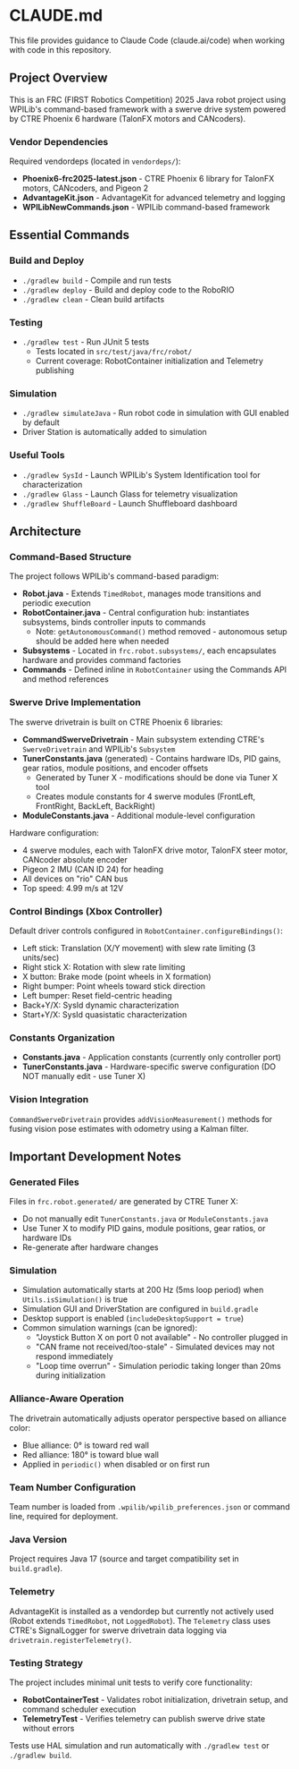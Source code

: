 # CLAUDE.md

This file provides guidance to Claude Code (claude.ai/code) when working with code in this repository.

## Project Overview

This is an FRC (FIRST Robotics Competition) 2025 Java robot project using WPILib's command-based framework with a swerve drive system powered by CTRE Phoenix 6 hardware (TalonFX motors and CANcoders).

### Vendor Dependencies

Required vendordeps (located in `vendordeps/`):
- **Phoenix6-frc2025-latest.json** - CTRE Phoenix 6 library for TalonFX motors, CANcoders, and Pigeon 2
- **AdvantageKit.json** - AdvantageKit for advanced telemetry and logging
- **WPILibNewCommands.json** - WPILib command-based framework

## Essential Commands

### Build and Deploy
- `./gradlew build` - Compile and run tests
- `./gradlew deploy` - Build and deploy code to the RoboRIO
- `./gradlew clean` - Clean build artifacts

### Testing
- `./gradlew test` - Run JUnit 5 tests
  - Tests located in `src/test/java/frc/robot/`
  - Current coverage: RobotContainer initialization and Telemetry publishing

### Simulation
- `./gradlew simulateJava` - Run robot code in simulation with GUI enabled by default
- Driver Station is automatically added to simulation

### Useful Tools
- `./gradlew SysId` - Launch WPILib's System Identification tool for characterization
- `./gradlew Glass` - Launch Glass for telemetry visualization
- `./gradlew ShuffleBoard` - Launch Shuffleboard dashboard

## Architecture

### Command-Based Structure

The project follows WPILib's command-based paradigm:

- **Robot.java** - Extends `TimedRobot`, manages mode transitions and periodic execution
- **RobotContainer.java** - Central configuration hub: instantiates subsystems, binds controller inputs to commands
  - Note: `getAutonomousCommand()` method removed - autonomous setup should be added here when needed
- **Subsystems** - Located in `frc.robot.subsystems/`, each encapsulates hardware and provides command factories
- **Commands** - Defined inline in `RobotContainer` using the Commands API and method references

### Swerve Drive Implementation

The swerve drivetrain is built on CTRE Phoenix 6 libraries:

- **CommandSwerveDrivetrain** - Main subsystem extending CTRE's `SwerveDrivetrain` and WPILib's `Subsystem`
- **TunerConstants.java** (generated) - Contains hardware IDs, PID gains, gear ratios, module positions, and encoder offsets
  - Generated by Tuner X - modifications should be done via Tuner X tool
  - Creates module constants for 4 swerve modules (FrontLeft, FrontRight, BackLeft, BackRight)
- **ModuleConstants.java** - Additional module-level configuration

Hardware configuration:
- 4 swerve modules, each with TalonFX drive motor, TalonFX steer motor, CANcoder absolute encoder
- Pigeon 2 IMU (CAN ID 24) for heading
- All devices on "rio" CAN bus
- Top speed: 4.99 m/s at 12V

### Control Bindings (Xbox Controller)

Default driver controls configured in `RobotContainer.configureBindings()`:
- Left stick: Translation (X/Y movement) with slew rate limiting (3 units/sec)
- Right stick X: Rotation with slew rate limiting
- X button: Brake mode (point wheels in X formation)
- Right bumper: Point wheels toward stick direction
- Left bumper: Reset field-centric heading
- Back+Y/X: SysId dynamic characterization
- Start+Y/X: SysId quasistatic characterization

### Constants Organization

- **Constants.java** - Application constants (currently only controller port)
- **TunerConstants.java** - Hardware-specific swerve configuration (DO NOT manually edit - use Tuner X)

### Vision Integration

`CommandSwerveDrivetrain` provides `addVisionMeasurement()` methods for fusing vision pose estimates with odometry using a Kalman filter.

## Important Development Notes

### Generated Files

Files in `frc.robot.generated/` are generated by CTRE Tuner X:
- Do not manually edit `TunerConstants.java` or `ModuleConstants.java`
- Use Tuner X to modify PID gains, module positions, gear ratios, or hardware IDs
- Re-generate after hardware changes

### Simulation

- Simulation automatically starts at 200 Hz (5ms loop period) when `Utils.isSimulation()` is true
- Simulation GUI and DriverStation are configured in `build.gradle`
- Desktop support is enabled (`includeDesktopSupport = true`)
- Common simulation warnings (can be ignored):
  - "Joystick Button X on port 0 not available" - No controller plugged in
  - "CAN frame not received/too-stale" - Simulated devices may not respond immediately
  - "Loop time overrun" - Simulation periodic taking longer than 20ms during initialization

### Alliance-Aware Operation

The drivetrain automatically adjusts operator perspective based on alliance color:
- Blue alliance: 0° is toward red wall
- Red alliance: 180° is toward blue wall
- Applied in `periodic()` when disabled or on first run

### Team Number Configuration

Team number is loaded from `.wpilib/wpilib_preferences.json` or command line, required for deployment.

### Java Version

Project requires Java 17 (source and target compatibility set in `build.gradle`).

### Telemetry

AdvantageKit is installed as a vendordep but currently not actively used (Robot extends `TimedRobot`, not `LoggedRobot`). The `Telemetry` class uses CTRE's SignalLogger for swerve drivetrain data logging via `drivetrain.registerTelemetry()`.

### Testing Strategy

The project includes minimal unit tests to verify core functionality:
- **RobotContainerTest** - Validates robot initialization, drivetrain setup, and command scheduler execution
- **TelemetryTest** - Verifies telemetry can publish swerve drive state without errors

Tests use HAL simulation and run automatically with `./gradlew test` or `./gradlew build`.

